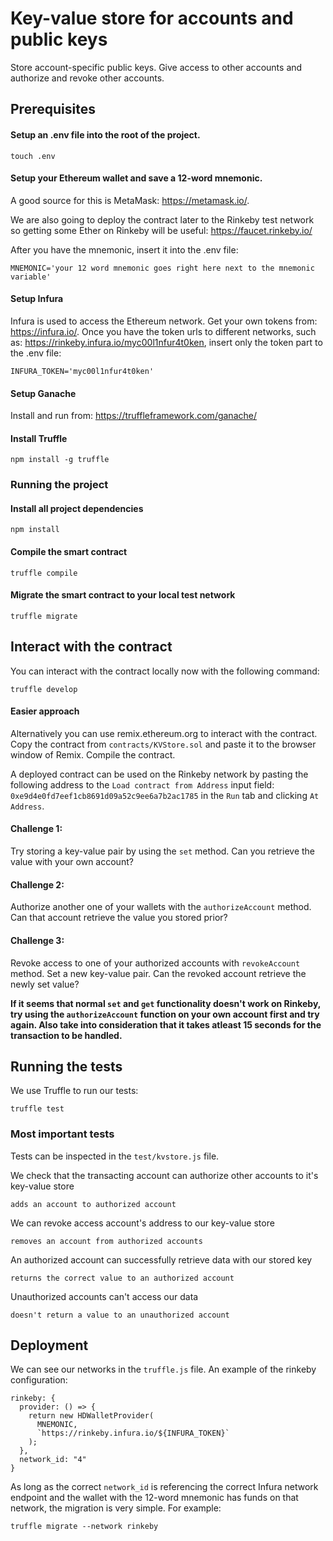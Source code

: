 # Key-value store for accounts and public keys

Store account-specific public keys. Give access to other accounts and authorize and revoke other accounts.

## Prerequisites

#### Setup an .env file into the root of the project.

```
touch .env
```

#### Setup your Ethereum wallet and save a 12-word mnemonic.

A good source for this is MetaMask: https://metamask.io/.

We are also going to deploy the contract later to the Rinkeby test network so getting some Ether on Rinkeby will be useful: https://faucet.rinkeby.io/

After you have the mnemonic, insert it into the .env file:

```
MNEMONIC='your 12 word mnemonic goes right here next to the mnemonic variable'
```

#### Setup Infura

Infura is used to access the Ethereum network. Get your own tokens from: https://infura.io/.
Once you have the token urls to different networks, such as: https://rinkeby.infura.io/myc00l1nfur4t0ken, insert only the token part to the .env file:

```
INFURA_TOKEN='myc00l1nfur4t0ken'
```

#### Setup Ganache

Install and run from: https://truffleframework.com/ganache/

#### Install Truffle

```
npm install -g truffle
```

### Running the project

#### Install all project dependencies

```
npm install
```

#### Compile the smart contract

```
truffle compile
```

#### Migrate the smart contract to your local test network

```
truffle migrate
```

## Interact with the contract

You can interact with the contract locally now with the following command:

```
truffle develop
```

#### Easier approach

Alternatively you can use remix.ethereum.org to interact with the contract.
Copy the contract from `contracts/KVStore.sol` and paste it to the browser window of Remix.
Compile the contract.

A deployed contract can be used on the Rinkeby network by pasting the following address to the `Load contract from Address` input field:
`0xe9d4e0fd7eef1cb8691d09a52c9ee6a7b2ac1785` in the `Run` tab and clicking `At Address`.

#### Challenge 1:

Try storing a key-value pair by using the `set` method. Can you retrieve the value with your own account?

#### Challenge 2:

Authorize another one of your wallets with the `authorizeAccount` method. Can that account retrieve the value you stored prior?

#### Challenge 3:

Revoke access to one of your authorized accounts with `revokeAccount` method. Set a new key-value pair. Can the revoked account retrieve the newly set value?

**If it seems that normal `set` and `get` functionality doesn't work on Rinkeby, try using the `authorizeAccount` function on your own account first and try again. Also take into consideration that it takes atleast 15 seconds for the transaction to be handled.**

## Running the tests

We use Truffle to run our tests:

```
truffle test
```

### Most important tests

Tests can be inspected in the `test/kvstore.js` file.

We check that the transacting account can authorize other accounts to it's key-value store

```
adds an account to authorized account
```

We can revoke access account's address to our key-value store

```
removes an account from authorized accounts
```

An authorized account can successfully retrieve data with our stored key

```
returns the correct value to an authorized account
```

Unauthorized accounts can't access our data

```
doesn't return a value to an unauthorized account
```

## Deployment

We can see our networks in the `truffle.js` file. An example of the rinkeby configuration:

```
rinkeby: {
  provider: () => {
    return new HDWalletProvider(
      MNEMONIC,
      `https://rinkeby.infura.io/${INFURA_TOKEN}`
    );
  },
  network_id: "4"
}
```

As long as the correct `network_id` is referencing the correct Infura network endpoint and the wallet with the 12-word mnemonic has funds on that network, the migration is very simple. For example:

```
truffle migrate --network rinkeby
```
